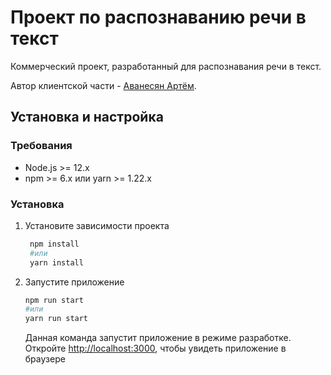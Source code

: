 # Проект по распознаванию речи в текст

Коммерческий проект, разработанный для распознавания речи в текст.

Автор клиентской части - [Аванесян Артём](https://vk.com/id80764079).

## Установка и настройка

### Требования

- Node.js >= 12.x
- npm >= 6.x или yarn >= 1.22.x

### Установка

1. Установите зависимости проекта
   ```bash
    npm install
    #или
    yarn install
   ```
2. Запустите приложение
   ```bash
   npm run start
   #или
   yarn run start
   ```
   Данная команда запустит приложение в режиме разработке.\
   Откройте [http://localhost:3000](http://localhost:3000), чтобы увидеть приложение в браузере
